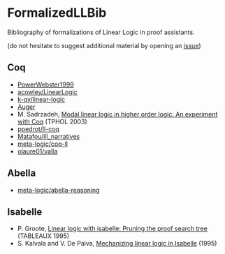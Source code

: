 # FormalizedLLBib

Bibliography of formalizations of Linear Logic in proof assistants.

(do not hesitate to suggest additional material by opening an [issue](https://github.com/ComputerAidedLL/FormalizedLLBib/issues))

## Coq

* [PowerWebster1999](https://github.com/ComputerAidedLL/PowerWebster_ILL)
* [acowley/LinearLogic](https://github.com/acowley/LinearLogic)
* [k-qy/linear-logic](https://github.com/k-qy/linear-logic)
* [Auger](https://github.com/ComputerAidedLL/Auger_LinearLogic)
* M. Sadrzadeh, [Modal linear logic in higher order logic: An experiment with Coq](https://eprints.soton.ac.uk/261814/1/tphols03.pdf) (TPHOL 2003)
* [ppedrot/ll-coq](https://github.com/ppedrot/ll-coq)
* [Matafou/ill_narratives](https://github.com/Matafou/ill_narratives)
* [meta-logic/coq-ll](https://github.com/meta-logic/coq-ll)
* [olaure01/yalla](https://github.com/olaure01/yalla)

## Abella

* [meta-logic/abella-reasoning](https://github.com/meta-logic/abella-reasoning)

## Isabelle

* P. Groote, [Linear logic with isabelle: Pruning the proof search tree](http://dx.doi.org/10.1007/3-540-59338-1_41) (TABLEAUX 1995)
* S. Kalvala and V. De Paiva, [Mechanizing linear logic in Isabelle](https://www.cl.cam.ac.uk/~lp15/papers/Workshop/papers/kalvala-linear.pdf) (1995)

